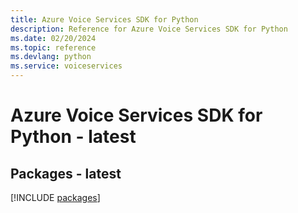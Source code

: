 ```yaml
---
title: Azure Voice Services SDK for Python
description: Reference for Azure Voice Services SDK for Python
ms.date: 02/20/2024
ms.topic: reference
ms.devlang: python
ms.service: voiceservices
---
```

# Azure Voice Services SDK for Python - latest
## Packages - latest
[!INCLUDE [packages](voice-services-index.md)]